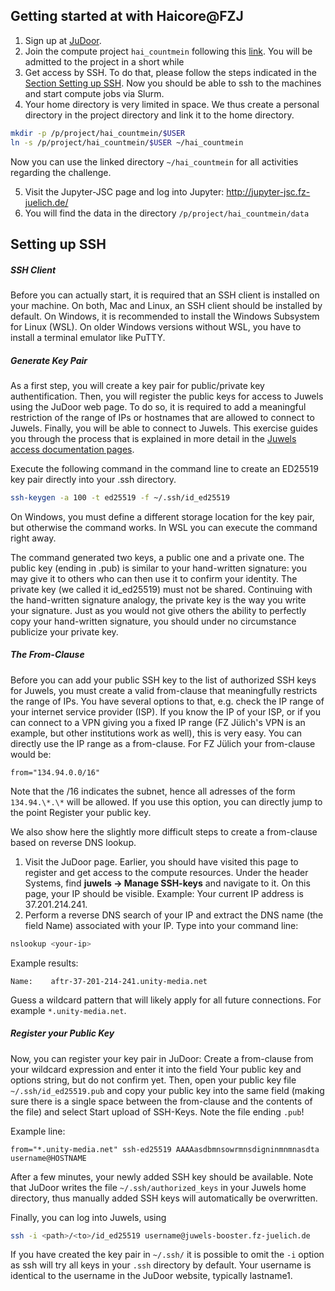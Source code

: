 ## Getting started at with Haicore@FZJ

1. Sign up at [JuDoor](https://judoor.fz-juelich.de/register).
1. Join the compute project `hai_countmein` following this [link](https://judoor.fz-juelich.de/projects/join/hai_countmein). You will be admitted to the project in a short while 
1. Get access by SSH. To do that, please follow the steps indicated in the [Section Setting up SSH](#setting-up-ssh). Now you should be able to ssh to the machines and start compute jobs via Slurm.
1. Your home directory is very limited in space. We thus create a personal directory in the project directory and link it to the home directory. 
```bash
mkdir -p /p/project/hai_countmein/$USER
ln -s /p/project/hai_countmein/$USER ~/hai_countmein
```
Now you can use the linked directory `~/hai_countmein` for all activities regarding the challenge.

5. Visit the Jupyter-JSC page and log into Jupyter: http://jupyter-jsc.fz-juelich.de/
6. You will find the data in the directory `/p/project/hai_countmein/data`

## Setting up SSH
##### SSH Client
Before you can actually start, it is required that an SSH client is installed on your machine. On both, Mac and Linux, an SSH client should be installed by default. On Windows, it is recommended to install the Windows Subsystem for Linux (WSL). On older Windows versions without WSL, you have to install a terminal emulator like PuTTY.
##### Generate Key Pair
As a first step, you will create a key pair for public/private key authentification. Then, you will register the public keys for access to Juwels using the JuDoor web page. To do so, it is required to add a meaningful restriction of the range of IPs or hostnames that are allowed to connect to Juwels. Finally, you will be able to connect to Juwels. This exercise guides you through the process that is explained in more detail in the [Juwels access documentation pages](https://apps.fz-juelich.de/jsc/hps/juwels/access.html).

Execute the following command in the command line to create an ED25519 key pair directly into your .ssh directory.
```bash
ssh-keygen -a 100 -t ed25519 -f ~/.ssh/id_ed25519
```
On Windows, you must define a different storage location for the key pair, but otherwise the command works. In WSL you can execute the command right away.

The command generated two keys, a public one and a private one. The public key (ending in .pub) is similar to your hand-written signature: you may give it to others who can then use it to confirm your identity. The private key (we called it id_ed25519) must not be shared. Continuing with the hand-written signature analogy, the private key is the way you write your signature. Just as you would not give others the ability to perfectly copy your hand-written signature, you should under no circumstance publicize your private key.

##### The From-Clause

Before you can add your public SSH key to the list of authorized SSH keys for Juwels, you must create a valid from-clause that meaningfully restricts the range of IPs. You have several options to that, e.g. check the IP range of your internet service provider (ISP). If you know the IP of your ISP, or if you can connect to a VPN giving you a fixed IP range (FZ Jülich's VPN is an example, but other institutions work as well), this is very easy. You can directly use the IP range as a from-clause. For FZ Jülich your from-clause would be:
```
from="134.94.0.0/16"
```
Note that the /16 indicates the subnet, hence all adresses of the form `134.94.\*.\*` will be allowed. If you use this option, you can directly jump to the point Register your public key.

We also show here the slightly more difficult steps to create a from-clause based on reverse DNS lookup.

1.  Visit the JuDoor page. Earlier, you should have visited this page to register and get access to the compute resources. Under the header Systems, find **juwels -> Manage SSH-keys** and navigate to it. On this page, your IP should be visible. Example: Your current IP address is 37.201.214.241.
2. Perform a reverse DNS search of your IP and extract the DNS name (the field Name) associated with your IP. Type into your command line:
```bash
nslookup <your-ip>
```
Example results:
```
Name:    aftr-37-201-214-241.unity-media.net 
```
Guess a wildcard pattern that will likely apply for all future connections. For example `*.unity-media.net`.

##### Register your Public Key

Now, you can register your key pair in JuDoor: Create a from-clause from your wildcard expression and enter it into the field Your public key and options string, but do not confirm yet. Then, open your public key file `~/.ssh/id_ed25519.pub` and copy your public key into the same field (making sure there is a single space between the from-clause and the contents of the file) and select Start upload of SSH-Keys. Note the file ending `.pub`!

Example line:
```
from="*.unity-media.net" ssh-ed25519 AAAAasdbmnsowrmnsdigninmnmnasdta username@HOSTNAME
```
After a few minutes, your newly added SSH key should be available. Note that JuDoor writes the file `~/.ssh/authorized_keys` in your Juwels home directory, thus manually added SSH keys will automatically be overwritten.

Finally, you can log into Juwels, using 
```bash
ssh -i <path>/<to>/id_ed25519 username@juwels-booster.fz-juelich.de
```
If you have created the key pair in `~/.ssh/` it is possible to omit the `-i` option as ssh will try all keys in your `.ssh` directory by default. Your username is identical to the username in the JuDoor website, typically lastname1.

